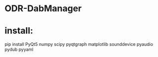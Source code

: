 # ODR-DabManager

# install:
pip install PyQt5 numpy scipy pyqtgraph matplotlib sounddevice pyaudio pydub pyyaml
